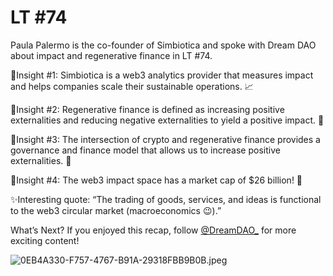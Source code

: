 # LT #74

Paula Palermo is the co-founder of Simbiotica and spoke with Dream DAO about impact and regenerative finance in LT #74. 

🧠Insight #1: Simbiotica is a web3 analytics provider that measures impact and helps companies scale their sustainable operations. 📈

🧠Insight #2: Regenerative finance is defined as increasing positive externalities and reducing negative externalities to yield a positive impact. 🌱

🧠Insight #3: The intersection of crypto and regenerative finance provides a governance and finance model that allows us to increase positive externalities. 💚

🧠Insight #4: The web3 impact space has a market cap of $26 billion! 🤯

✨Interesting quote: “The trading of goods, services, and ideas is functional to the web3 circular market (macroeconomics 😉).” 

What’s Next?
If you enjoyed this recap, follow
[@DreamDAO_](https://twitter.com/DreamDAO_)
for more exciting content!

![0EB4A330-F757-4767-B91A-29318FBB9B0B.jpeg](LT%20#74%2084f25c74064548a4aab844e61f763d9a/0EB4A330-F757-4767-B91A-29318FBB9B0B.jpeg)
